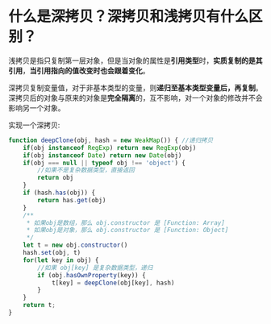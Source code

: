 # 什么是深拷贝？深拷贝和浅拷贝有什么区别？

浅拷贝是指只复制第一层对象，但是当对象的属性是**引用类型**时，**实质复制的是其引用**，**当引用指向的值改变时也会跟着变化**。

深拷贝复制变量值，对于非基本类型的变量，则**递归至基本类型变量后，再复制**。深拷贝后的对象与原来的对象是**完全隔离**的，互不影响，对一个对象的修改并不会影响另一个对象。

实现一个深拷贝:

```javascript
function deepClone(obj, hash = new WeakMap()) { //递归拷贝
    if(obj instanceof RegExp) return new RegExp(obj)
    if(obj instanceof Date) return new Date(obj)
    if(obj === null || typeof obj !== 'object') {
        //如果不是复杂数据类型，直接返回
        return obj
    }
    if (hash.has(obj)) {
        return has.get(obj)
    }
    /**
     * 如果obj是数组，那么 obj.constructor 是 [Function: Array]
     * 如果obj是对象，那么 obj.constructor 是 [Function: Object]
     */
    let t = new obj.constructor()
    hash.set(obj, t)
    for(let key in obj) {
        //如果 obj[key] 是复杂数据类型，递归
        if (obj.hasOwnProperty(key)) {
            t[key] = deepClone(obj[key], hash)
        }
    }
    return t;
}
```

